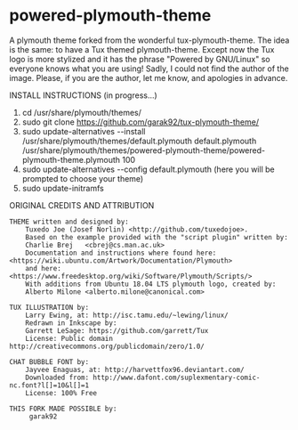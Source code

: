 # powered-plymouth-theme

A plymouth theme forked from the wonderful tux-plymouth-theme.
The idea is the same: to have a Tux themed plymouth-theme. Except now the Tux logo is more stylized and it has the phrase "Powered by GNU/Linux" so
everyone knows what you are using! 
Sadly, I could not find the author of the image. Please, if you are the author, let me know, and apologies in advance.


INSTALL INSTRUCTIONS (in progress...)

1. cd /usr/share/plymouth/themes/
2. sudo git clone https://github.com/garak92/tux-plymouth-theme/
3. sudo update-alternatives --install /usr/share/plymouth/themes/default.plymouth default.plymouth /usr/share/plymouth/themes/powered-plymouth-theme/powered-plymouth-theme.plymouth 100
4. sudo update-alternatives --config default.plymouth (here you will be prompted to choose your theme)
5. sudo update-initramfs

ORIGINAL CREDITS AND ATTRIBUTION
 
    THEME written and designed by:
        Tuxedo Joe (Josef Norlin) <http://github.com/tuxedojoe>. 
        Based on the example provided with the "script plugin" written by:
        Charlie Brej   <cbrej@cs.man.ac.uk>
        Documentation and instructions where found here: <https://wiki.ubuntu.com/Artwork/Documentation/Plymouth>
        and here: <https://www.freedesktop.org/wiki/Software/Plymouth/Scripts/>
        With additions from Ubuntu 18.04 LTS plymouth logo, created by:
        Alberto Milone <alberto.milone@canonical.com>

    TUX ILLUSTRATION by:
        Larry Ewing, at: http://isc.tamu.edu/~lewing/linux/
        Redrawn in Inkscape by:
        Garrett LeSage: https://github.com/garrett/Tux
        License: Public domain http://creativecommons.org/publicdomain/zero/1.0/

    CHAT BUBBLE FONT by:
        Jayvee Enaguas, at: http://harvettfox96.deviantart.com/
        Downloaded from: http://www.dafont.com/suplexmentary-comic-nc.font?l[]=10&l[]=1
        License: 100% Free
        
    THIS FORK MADE POSSIBLE by:
         garak92
